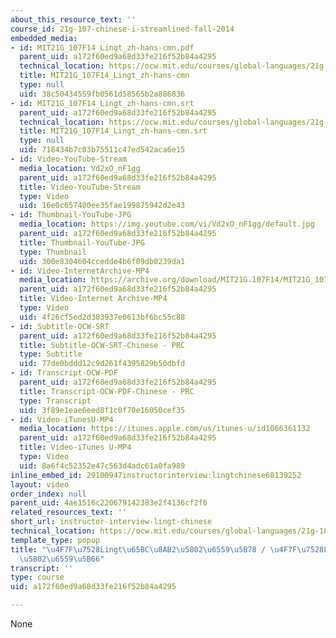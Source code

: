 ```yaml
---
about_this_resource_text: ''
course_id: 21g-107-chinese-i-streamlined-fall-2014
embedded_media:
- id: MIT21G_107F14_Lingt_zh-hans-cmn.pdf
  parent_uid: a172f60ed9a68d33fe216f52b84a4295
  technical_location: https://ocw.mit.edu/courses/global-languages/21g-107-chinese-i-streamlined-fall-2014/instructor-insights/instructor-interview-lingt-chinese/MIT21G_107F14_Lingt_zh-hans-cmn.pdf
  title: MIT21G_107F14_Lingt_zh-hans-cmn
  type: null
  uid: 38c50434559fb0561d58565b2a886836
- id: MIT21G_107F14_Lingt_zh-hans-cmn.srt
  parent_uid: a172f60ed9a68d33fe216f52b84a4295
  technical_location: https://ocw.mit.edu/courses/global-languages/21g-107-chinese-i-streamlined-fall-2014/instructor-insights/instructor-interview-lingt-chinese/MIT21G_107F14_Lingt_zh-hans-cmn.srt
  title: MIT21G_107F14_Lingt_zh-hans-cmn.srt
  type: null
  uid: 718434b7c03b75511c47ed542aca6e15
- id: Video-YouTube-Stream
  media_location: Vd2xO_nF1gg
  parent_uid: a172f60ed9a68d33fe216f52b84a4295
  title: Video-YouTube-Stream
  type: Video
  uid: 16e0c657400ee35fae199875942d2e43
- id: Thumbnail-YouTube-JPG
  media_location: https://img.youtube.com/vi/Vd2xO_nF1gg/default.jpg
  parent_uid: a172f60ed9a68d33fe216f52b84a4295
  title: Thumbnail-YouTube-JPG
  type: Thumbnail
  uid: 300e8304604ccedde4b6f09db0239da1
- id: Video-InternetArchive-MP4
  media_location: https://archive.org/download/MIT21G.107F14/MIT21G_107F14_Lingt-zh-hans-cmn_300k.mp4
  parent_uid: a172f60ed9a68d33fe216f52b84a4295
  title: Video-Internet Archive-MP4
  type: Video
  uid: 4f26cf5ed2d303937e0613bf6bc55c88
- id: Subtitle-OCW-SRT
  parent_uid: a172f60ed9a68d33fe216f52b84a4295
  title: Subtitle-OCW-SRT-Chinese - PRC
  type: Subtitle
  uid: 77de0bddd12c9d261f4395829b50dbfd
- id: Transcript-OCW-PDF
  parent_uid: a172f60ed9a68d33fe216f52b84a4295
  title: Transcript-OCW-PDF-Chinese - PRC
  type: Transcript
  uid: 3f89e1eae6eed8f1c0f70e16050cef35
- id: Video-iTunesU-MP4
  media_location: https://itunes.apple.com/us/itunes-u/id1066361132
  parent_uid: a172f60ed9a68d33fe216f52b84a4295
  title: Video-iTunes U-MP4
  type: Video
  uid: 8a6f4c52352e47c563d4adc61a0fa989
inline_embed_id: 29100947instructorinterview:lingtchinese68139252
layout: video
order_index: null
parent_uid: 4ae1516c220679142383e2f4136cf2f6
related_resources_text: ''
short_url: instructor-interview-lingt-chinese
technical_location: https://ocw.mit.edu/courses/global-languages/21g-107-chinese-i-streamlined-fall-2014/instructor-insights/instructor-interview-lingt-chinese
template_type: popup
title: "\u4F7F\u7528Lingt\u65BC\u8AB2\u5802\u6559\u5B78 / \u4F7F\u7528Lingt\u4E8E\u8BFE\
  \u5802\u6559\u5B66"
transcript: ''
type: course
uid: a172f60ed9a68d33fe216f52b84a4295

---
```

None